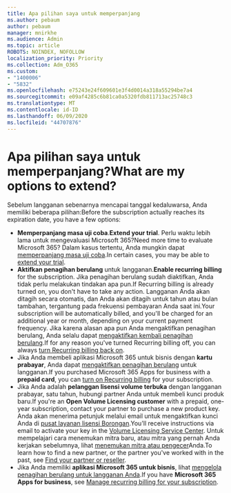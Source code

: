 ```yaml
---
title: Apa pilihan saya untuk memperpanjang
ms.author: pebaum
author: pebaum
manager: mnirkhe
ms.audience: Admin
ms.topic: article
ROBOTS: NOINDEX, NOFOLLOW
localization_priority: Priority
ms.collection: Adm_O365
ms.custom:
- "1400006"
- "5832"
ms.openlocfilehash: e75243e24f609601e3f4d0014a318a55294be7a4
ms.sourcegitcommit: e09af4285c6b81ca0a5320fdb811713ac25748c3
ms.translationtype: MT
ms.contentlocale: id-ID
ms.lasthandoff: 06/09/2020
ms.locfileid: "44707876"
---
```

# <a name="what-are-my-options-to-extend"></a><span data-ttu-id="db562-102">Apa pilihan saya untuk memperpanjang?</span><span class="sxs-lookup"><span data-stu-id="db562-102">What are my options to extend?</span></span>

<span data-ttu-id="db562-103">Sebelum langganan sebenarnya mencapai tanggal kedaluwarsa, Anda memiliki beberapa pilihan:</span><span class="sxs-lookup"><span data-stu-id="db562-103">Before the subscription actually reaches its expiration date, you have a few options:</span></span>

- <span data-ttu-id="db562-104">**Memperpanjang masa uji coba**.</span><span class="sxs-lookup"><span data-stu-id="db562-104">**Extend your trial**.</span></span>  <span data-ttu-id="db562-105">Perlu waktu lebih lama untuk mengevaluasi Microsoft 365?</span><span class="sxs-lookup"><span data-stu-id="db562-105">Need more time to evaluate Microsoft 365?</span></span> <span data-ttu-id="db562-106">Dalam kasus tertentu, Anda mungkin dapat [memperpanjang masa uji coba](https://docs.microsoft.com/microsoft-365/commerce/extend-your-trial?view=o365-worldwide).</span><span class="sxs-lookup"><span data-stu-id="db562-106">In certain cases, you may be able to  [extend your trial](https://docs.microsoft.com/microsoft-365/commerce/extend-your-trial?view=o365-worldwide).</span></span>  
- <span data-ttu-id="db562-107">**Aktifkan penagihan berulang** untuk langganan.</span><span class="sxs-lookup"><span data-stu-id="db562-107">**Enable recurring billing** for the subscription.</span></span> <span data-ttu-id="db562-108">Jika penagihan berulang sudah diaktifkan, Anda tidak perlu melakukan tindakan apa pun.</span><span class="sxs-lookup"><span data-stu-id="db562-108">If Recurring billing is already turned on, you don't have to take any action.</span></span> <span data-ttu-id="db562-109">Langganan Anda akan ditagih secara otomatis, dan Anda akan ditagih untuk tahun atau bulan tambahan, tergantung pada frekuensi pembayaran Anda saat ini.</span><span class="sxs-lookup"><span data-stu-id="db562-109">Your subscription will be automatically billed, and you'll be charged for an additional year or month, depending on your current payment frequency.</span></span> <span data-ttu-id="db562-110">Jika karena alasan apa pun Anda mengaktifkan penagihan berulang, Anda selalu dapat [mengaktifkan kembali penagihan berulang](https://docs.microsoft.com/microsoft-365/commerce/subscriptions/renew-your-subscription?view=o365-worldwide).</span><span class="sxs-lookup"><span data-stu-id="db562-110">If for any reason you've turned Recurring billing off, you can always  [turn Recurring billing back on](https://docs.microsoft.com/microsoft-365/commerce/subscriptions/renew-your-subscription?view=o365-worldwide).</span></span>
- <span data-ttu-id="db562-111">Jika Anda membeli aplikasi Microsoft 365 untuk bisnis dengan **kartu prabayar**, Anda dapat [mengaktifkan penagihan berulang](https://docs.microsoft.com/microsoft-365/commerce/subscriptions/renew-your-subscription?view=o365-worldwide) untuk langganan.</span><span class="sxs-lookup"><span data-stu-id="db562-111">If you purchased Microsoft 365 Apps for business with a  **prepaid card**, you can  [turn on Recurring billing](https://docs.microsoft.com/microsoft-365/commerce/subscriptions/renew-your-subscription?view=o365-worldwide)  for your subscription.</span></span>
- <span data-ttu-id="db562-112">Jika Anda adalah **pelanggan lisensi volume terbuka** dengan langganan prabayar, satu tahun, hubungi partner Anda untuk membeli kunci produk baru.</span><span class="sxs-lookup"><span data-stu-id="db562-112">If you're an  **Open Volume Licensing customer**  with a prepaid, one-year subscription, contact your partner to purchase a new product key.</span></span> <span data-ttu-id="db562-113">Anda akan menerima petunjuk melalui email untuk mengaktifkan kunci Anda di [pusat layanan lisensi Borongan](https://go.microsoft.com/fwlink/p/?LinkID=282016).</span><span class="sxs-lookup"><span data-stu-id="db562-113">You'll receive instructions via email to activate your key in the  [Volume Licensing Service Center](https://go.microsoft.com/fwlink/p/?LinkID=282016).</span></span> <span data-ttu-id="db562-114">Untuk mempelajari cara menemukan mitra baru, atau mitra yang pernah Anda kerjakan sebelumnya, lihat [menemukan mitra atau pengecer](https://docs.microsoft.com/microsoft-365/admin/manage/find-your-partner-or-reseller?view=o365-worldwide)Anda.</span><span class="sxs-lookup"><span data-stu-id="db562-114">To learn how to find a new partner, or the partner you've worked with in the past, see  [Find your partner or reseller](https://docs.microsoft.com/microsoft-365/admin/manage/find-your-partner-or-reseller?view=o365-worldwide).</span></span>
- <span data-ttu-id="db562-115">Jika Anda memiliki **aplikasi Microsoft 365 untuk bisnis**, lihat [mengelola penagihan berulang untuk langganan Anda](https://docs.microsoft.com/microsoft-365/commerce/subscriptions/renew-your-subscription?view=o365-worldwide).</span><span class="sxs-lookup"><span data-stu-id="db562-115">If you have  **Microsoft 365 Apps for business**, see  [Manage recurring billing for your subscription](https://docs.microsoft.com/microsoft-365/commerce/subscriptions/renew-your-subscription?view=o365-worldwide).</span></span>
